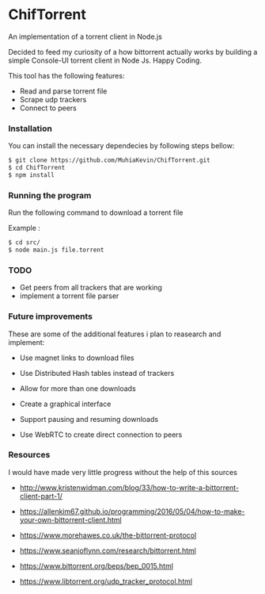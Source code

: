 # ChifTorrent

An implementation of a torrent client in Node.js 

Decided to feed my curiosity of a how bittorrent actually works by building a simple Console-UI torrent client in Node Js.
Happy Coding.

This tool has the following features:
-	Read and parse torrent file
-	Scrape udp trackers
-	Connect to peers

### Installation
You can install the necessary dependecies by following steps bellow:

```sh
$ git clone https://github.com/MuhiaKevin/ChifTorrent.git
$ cd ChifTorrent
$ npm install
```

### Running the program
Run the following command to download a torrent file

Example :
```sh
$ cd src/
$ node main.js file.torrent
```
### TODO
- Get peers from all trackers that are working
- implement a torrent file parser

### Future improvements
These are some of the additional features i plan to reasearch and implement:
- Use magnet links to download files

- Use Distributed Hash tables instead of trackers
- Allow for more than one downloads
- Create a graphical interface
- Support pausing and resuming downloads
- Use WebRTC to create direct connection to peers

### Resources 
I would have made very little progress without the help of this sources 

* http://www.kristenwidman.com/blog/33/how-to-write-a-bittorrent-client-part-1/

* https://allenkim67.github.io/programming/2016/05/04/how-to-make-your-own-bittorrent-client.html

* https://www.morehawes.co.uk/the-bittorrent-protocol

* https://www.seanjoflynn.com/research/bittorrent.html 

* https://www.bittorrent.org/beps/bep_0015.html

* https://www.libtorrent.org/udp_tracker_protocol.html 